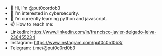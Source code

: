 - 👋 Hi, I’m @put0cordob3
- 👀 I’m interested in cybersecurity.
- 🌱 I’m currently learning python and javascript.
- 📫 How to reach me:
- LinkedIn: https://www.linkedin.com/in/francisco-javier-delgado-leiva-236455234
- Instagram: https://www.instagram.com/put0c0rd0b3/
- Telegram: t.me/@put0c0rd0b3

<!---
put0cordob3/put0cordob3 is a ✨ special ✨ repository because its `README.md` (this file) appears on your GitHub profile.
You can click the Preview link to take a look at your changes.
--->
